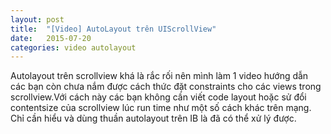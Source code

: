 ```yaml
---
layout: post
title:  "[Video] AutoLayout trên UIScrollView"
date:   2015-07-20
categories: video autolayout
---
```

Autolayout trên scrollview khá là rắc rối nên mình làm 1 video hướng dẫn các bạn còn chưa nắm được cách thức đặt constraints cho các views trong scrollview.Với cách này các bạn không cần viết code layout hoặc sử đổi contentsize của scrollview lúc run time như một số cách khác trên mạng. Chỉ cần hiểu và dùng thuần autolayout trên IB là đã có thể xử lý được.  
<p><div class="youtube" id="RPyWeqAVna0"></div></p>
<!--more-->